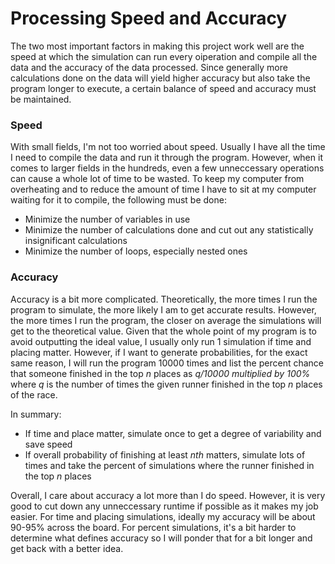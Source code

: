 # Processing Speed and Accuracy

The two most important factors in making this project work well are the speed at which the simulation can run every oiperation and compile all the data and the accuracy of the data processed. Since generally more calculations done on the data will yield higher accuracy but also take the program longer to execute, a certain balance of speed and accuracy must be maintained.

### Speed
With small fields, I'm not too worried about speed. Usually I have all the time I need to compile the data and run it through the program. However, when it comes to larger fields in the hundreds, even a few unneccessary operations can cause a whole lot of time to be wasted. To keep my computer from overheating and to reduce the amount of time I have to sit at my computer waiting for it to compile, the following must be done:
  * Minimize the number of variables in use
  * Minimize the number of calculations done and cut out any statistically insignificant calculations
  * Minimize the number of loops, especially nested ones

### Accuracy
Accuracy is a bit more complicated. Theoretically, the more times I run the program to simulate, the more likely I am to get accurate results. However, the more times I run the program, the closer on average the simulations will get to the theoretical value. Given that the whole point of my program is to avoid outputting the ideal value, I usually only run 1 simulation if time and placing matter. However, if I want to generate probabilities, for the exact same reason, I will run the program 10000 times and list the percent chance that someone finished in the top *n* places as *q/10000 multiplied by 100%* where *q* is the number of times the given runner finished in the top *n* places of the race.

In summary:
  * If time and place matter, simulate once to get a degree of variability and save speed
  * If overall probability of finishing at least *nth* matters, simulate lots of times and take the percent of simulations where the runner finished in the top *n* places

Overall, I care about accuracy a lot more than I do speed. However, it is very good to cut down any unneccessary runtime if possible as it makes my job easier. For time and placing simulations, ideally my accuracy will be about 90-95% across the board. For percent simulations, it's a bit harder to determine what defines accuracy so I will ponder that for a bit longer and get back with a better idea.
